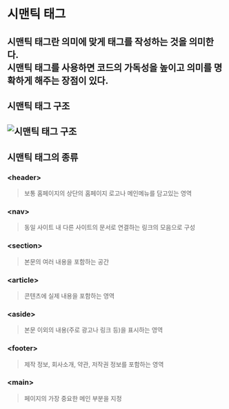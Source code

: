 # 시맨틱 태그

## 시맨틱 태그란 의미에 맞게 태그를 작성하는 것을 의미한다. <br> 시맨틱 태그를 사용하면 코드의 가독성을 높이고 의미를 명확하게 해주는 장점이 있다.

## 시맨틱 태그 구조
## ![시맨틱 태그 구조](https://lh3.googleusercontent.com/proxy/32J3-YoRMe4yN7GpU80SVQBYKBA90s7soaFQla0PovwItHhz4gsfS0nLD666sWDwl0Y33cDFDvHsy69Z5dmHRjkhu3AJg4W-Fg62PtkElQSaCkRocnFo2V2U_LBLHv7e00ZkvtTL0UWz3iCsBFXgXsvIXOVTbp7ImNfOaGjbkCnkhTCZ8NAXktMFwpqL3tfqBh_-XBCAVmm_I0uOlTr8Bsiqqrq_3yLPADui72kl6eLjI7co38aEoyZ2r4CoXdyWWfmL3V3TGSutmJOllYrddG5xL8iLACOhlIuecW3jaQ)

## 시맨틱 태그의 종류
### \<header> 
> 보통 홈페이지의 상단의 홈페이지 로고나 메인메뉴를 담고있는 영역
### \<nav> 
> 동일 사이트 내 다른 사이트의 문서로 연결하는 링크의 모음으로 구성
### \<section> 
> 본문의 여러 내용을 포함하는 공간
### \<article> 
> 콘텐츠에 실제 내용을 포함하는 영역
### \<aside> 
> 본문 이외의 내용(주로 광고나 링크 등)을 표시하는 영역
### \<footer> 
> 제작 정보, 회사소개, 약관, 저작권 정보를 포함하는 영역
### \<main>
> 페이지의 가장 중요한 메인 부분을 지정